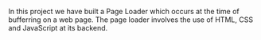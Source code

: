 In this project we have built a Page Loader which occurs at the time of bufferring on a web page. The page loader involves the use of HTML, CSS and JavaScript at its backend.
